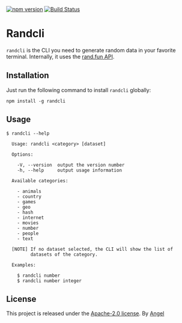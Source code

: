 [![npm version](https://badge.fury.io/js/randcli.svg)](https://badge.fury.io/js/randcli) [![Build Status](https://travis-ci.org/randfun/cli.svg?branch=master)](https://travis-ci.org/randfun/cli)

# Randcli

`randcli` is the CLI you need to generate random data in your favorite terminal. Internally, it uses the [rand.fun API](https://rand.fun/api).

## Installation

Just run the following command to install `randcli` globally:

```
npm install -g randcli
```

## Usage

```
$ randcli --help

  Usage: randcli <category> [dataset]

  Options:

    -V, --version  output the version number
    -h, --help     output usage information

  Available categories:

    - animals
    - country
    - games
    - geo
    - hash
    - internet
    - movies
    - number
    - people
    - text

  [NOTE] If no dataset selected, the CLI will show the list of
         datasets of the category.

  Examples:

    $ randcli number
    $ randcli number integer
```

## License

This project is released under the [Apache-2.0 license](https://github.com/Angelmmiguel/movies-dataset/blob/master/LICENSE). By [Angel](https://twitter.com/laux_es)
